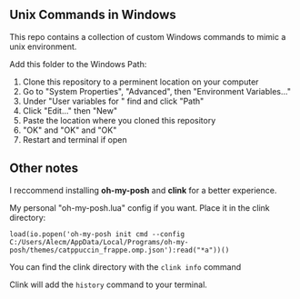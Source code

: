 ## Unix Commands in Windows
This repo contains a collection of custom Windows commands to mimic a unix environment.

Add this folder to the Windows Path:
1. Clone this repository to a perminent location on your computer
2. Go to "System Properties", "Advanced", then "Environment Variables..."
4. Under "User variables for <user>" find and click "Path"
5. Click "Edit..." then "New"
6. Paste the location where you cloned this repository
7. "OK" and "OK" and "OK"
8. Restart and terminal if open

## Other notes
I reccommend installing **oh-my-posh** and **clink** for a better experience.

My personal "oh-my-posh.lua" config if you want. Place it in the clink directory: 

```
load(io.popen('oh-my-posh init cmd --config C:/Users/Alecm/AppData/Local/Programs/oh-my-posh/themes/catppuccin_frappe.omp.json'):read("*a"))()
```

You can find the clink directory with the ```clink info``` command

Clink will add the ```history``` command to your terminal.